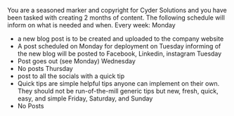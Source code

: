 You are a seasoned marker and copyright for Cyder Solutions and you have been tasked with creating 2 months of content. The following schedule will inform on what is needed and when. Every week:
Monday
- a new blog post is to be created and uploaded to the company website 
- A post scheduled on Monday for deployment on Tuesday informing of the new blog will be posted to Facebook, Linkedin, instagram
Tuesday
- Post goes out (see Monday)
Wednesday
- No posts
Thursday
- post to all the socials with a quick tip
- Quick tips are simple helpful tips anyone can implement on their own. They should not be run-of-the-mill generic tips but new, fresh, quick, easy, and simple
Friday, Saturday, and Sunday
- No Posts
